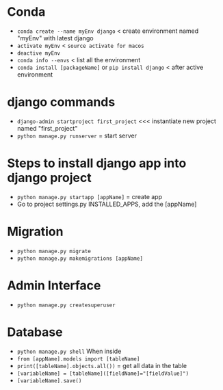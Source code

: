 
# Conda
- `conda create --name myEnv django` < create environment named "myEnv" with latest django
- `activate myEnv` < `source activate for macos`
- `deactive myEnv`
- `conda info --envs` < list all the environment
- `conda install [packageName]` or `pip install django` < after active environment

# django commands
- `django-admin startproject first_project` <<< instantiate new project named "first_project"
- `python manage.py runserver` = start server

# Steps to install django app into django project
- `python manage.py startapp [appName]` = create app
- Go to project settings.py INSTALLED_APPS, add the [appName]

# Migration
- `python manage.py migrate`
- `python manage.py makemigrations [appName]`

# Admin Interface
- `python manage.py createsuperuser`

# Database
- `python manage.py shell`
When inside
- `from [appName].models import [tableName]`
- `print([tableName].objects.all())` = get all data in the table
- `[variableName] = [tableName]([fieldName]="[fieldValue]")`
- `[variableName].save()`